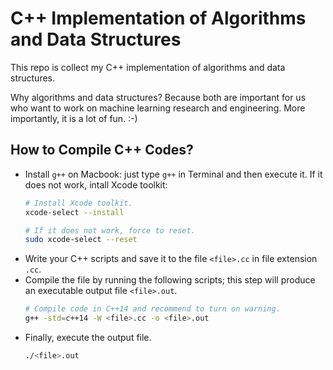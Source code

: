 # C++ Implementation of Algorithms and Data Structures

This repo is collect my C++ implementation of algorithms and data structures.

Why algorithms and data structures? Because both are important for us who want to work on machine learning research and engineering. More importantly, it is a lot of fun. :-)

## How to Compile C++ Codes?
- Install `g++` on Macbook: just type `g++` in Terminal and then execute it. If it does not work, intall Xcode toolkit:
  ```bash
  # Install Xcode toolkit.
  xcode-select --install

  # If it does not work, force to reset.
  sudo xcode-select --reset
  ```
- Write your C++ scripts and save it to the file `<file>.cc` in file extension `.cc`.
- Compile the file by running the following scripts; this step will produce an executable output file `<file>.out`.
  ```bash
  # Compile code in C++14 and recommend to turn on warning.
  g++ -std=c++14 -W <file>.cc -o <file>.out
  ```
- Finally, execute the output file.
  ```bash
  ./<file>.out
  ```
